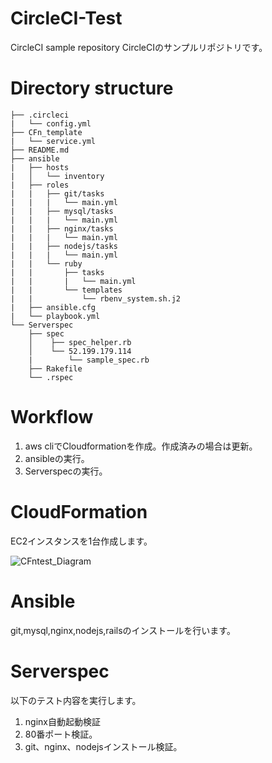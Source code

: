 # CircleCI-Test
CircleCI sample repository
CircleCIのサンプルリポジトリです。

# Directory structure
```
├── .circleci
|   └── config.yml
├── CFn_template
|   └── service.yml
├── README.md
├── ansible
|   ├── hosts
|   │   └── inventory  
|   ├── roles
|   |   ├── git/tasks
|   |   |   └── main.yml
|   |   ├── mysql/tasks
|   |   |   └── main.yml
|   |   ├── nginx/tasks
|   |   |   └── main.yml
|   |   ├── nodejs/tasks
|   |   |   └── main.yml
|   |   └── ruby
|   |       ├── tasks
|   |       |   └── main.yml
|   |       └── templates
|   |           └── rbenv_system.sh.j2
|   ├── ansible.cfg
|   └── playbook.yml
└── Serverspec
    ├── spec
    │    ├── spec_helper.rb
    │    └── 52.199.179.114   
    |        └── sample_spec.rb
    ├── Rakefile
    └── .rspec 
```

# Workflow

1. aws cliでCloudformationを作成。作成済みの場合は更新。
2. ansibleの実行。
3. Serverspecの実行。

# CloudFormation

EC2インスタンスを1台作成します。


![CFntest_Diagram](https://user-images.githubusercontent.com/91016271/157255605-ef0741c7-5a7c-48b4-afff-bd8622cc9d76.png)

# Ansible

git,mysql,nginx,nodejs,railsのインストールを行います。

# Serverspec

以下のテスト内容を実行します。
1. nginx自動起動検証
2. 80番ポート検証。
3. git、nginx、nodejsインストール検証。
